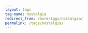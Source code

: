 ```yaml
---
layout: tags
tag-name: nostalgia
redirect_from: /more/tags/nostalgia/
permalink: /tags/nostalgia/
---
```

